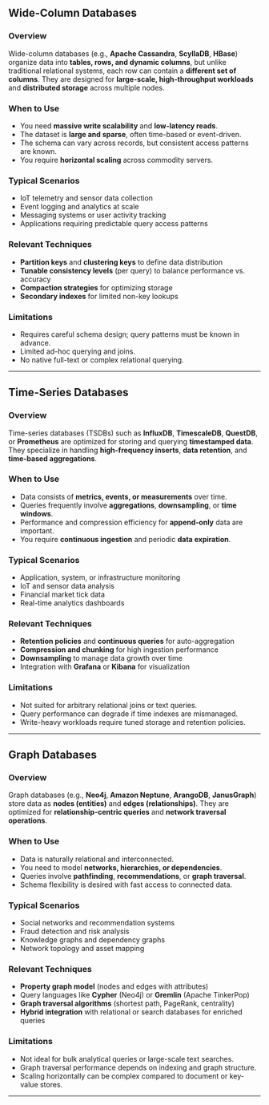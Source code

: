 ## Wide-Column Databases

### Overview

Wide-column databases (e.g., **Apache Cassandra**, **ScyllaDB**, **HBase**) organize data into **tables, rows, and dynamic columns**, but unlike traditional relational systems, each row can contain a **different set of columns**.
They are designed for **large-scale, high-throughput workloads** and **distributed storage** across multiple nodes.

### When to Use

* You need **massive write scalability** and **low-latency reads**.
* The dataset is **large and sparse**, often time-based or event-driven.
* The schema can vary across records, but consistent access patterns are known.
* You require **horizontal scaling** across commodity servers.

### Typical Scenarios

* IoT telemetry and sensor data collection
* Event logging and analytics at scale
* Messaging systems or user activity tracking
* Applications requiring predictable query access patterns

### Relevant Techniques

* **Partition keys** and **clustering keys** to define data distribution
* **Tunable consistency levels** (per query) to balance performance vs. accuracy
* **Compaction strategies** for optimizing storage
* **Secondary indexes** for limited non-key lookups

### Limitations

* Requires careful schema design; query patterns must be known in advance.
* Limited ad-hoc querying and joins.
* No native full-text or complex relational querying.

---

## Time-Series Databases

### Overview

Time-series databases (TSDBs) such as **InfluxDB**, **TimescaleDB**, **QuestDB**, or **Prometheus** are optimized for storing and querying **timestamped data**.
They specialize in handling **high-frequency inserts**, **data retention**, and **time-based aggregations**.

### When to Use

* Data consists of **metrics, events, or measurements** over time.
* Queries frequently involve **aggregations**, **downsampling**, or **time windows**.
* Performance and compression efficiency for **append-only** data are important.
* You require **continuous ingestion** and periodic **data expiration**.

### Typical Scenarios

* Application, system, or infrastructure monitoring
* IoT and sensor data analysis
* Financial market tick data
* Real-time analytics dashboards

### Relevant Techniques

* **Retention policies** and **continuous queries** for auto-aggregation
* **Compression and chunking** for high ingestion performance
* **Downsampling** to manage data growth over time
* Integration with **Grafana** or **Kibana** for visualization

### Limitations

* Not suited for arbitrary relational joins or text queries.
* Query performance can degrade if time indexes are mismanaged.
* Write-heavy workloads require tuned storage and retention policies.

---

## Graph Databases

### Overview

Graph databases (e.g., **Neo4j**, **Amazon Neptune**, **ArangoDB**, **JanusGraph**) store data as **nodes (entities)** and **edges (relationships)**.
They are optimized for **relationship-centric queries** and **network traversal operations**.

### When to Use

* Data is naturally relational and interconnected.
* You need to model **networks, hierarchies, or dependencies**.
* Queries involve **pathfinding**, **recommendations**, or **graph traversal**.
* Schema flexibility is desired with fast access to connected data.

### Typical Scenarios

* Social networks and recommendation systems
* Fraud detection and risk analysis
* Knowledge graphs and dependency graphs
* Network topology and asset mapping

### Relevant Techniques

* **Property graph model** (nodes and edges with attributes)
* Query languages like **Cypher** (Neo4j) or **Gremlin** (Apache TinkerPop)
* **Graph traversal algorithms** (shortest path, PageRank, centrality)
* **Hybrid integration** with relational or search databases for enriched queries

### Limitations

* Not ideal for bulk analytical queries or large-scale text searches.
* Graph traversal performance depends on indexing and graph structure.
* Scaling horizontally can be complex compared to document or key-value stores.

---